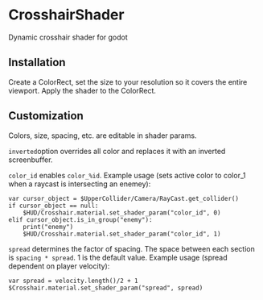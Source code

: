 # CrosshairShader
Dynamic crosshair shader for godot

## Installation
Create a ColorRect, set the size to your resolution so it covers the entire viewport. Apply the shader to the ColorRect.

## Customization
Colors, size, spacing, etc. are editable in shader params. 

`inverted`option overrides all color and replaces it with an inverted screenbuffer. 

`color_id` enables `color_%id`. Example usage (sets active color to color_1 when a raycast is intersecting an enemey):

    var cursor_object = $UpperCollider/Camera/RayCast.get_collider()
	if cursor_object == null:
		$HUD/Crosshair.material.set_shader_param("color_id", 0)
	elif cursor_object.is_in_group("enemy"):
		print("enemy")
		$HUD/Crosshair.material.set_shader_param("color_id", 1)
      
`spread` determines the factor of spacing. The space between each section is `spacing * spread`. 1 is the default value. Example usage (spread dependent on player velocity):

    var spread = velocity.length()/2 + 1
	$Crosshair.material.set_shader_param("spread", spread)
